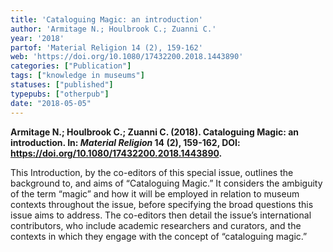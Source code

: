 ```yaml
---
title: 'Cataloguing Magic: an introduction'
author: 'Armitage N.; Houlbrook C.; Zuanni C.'
year: '2018'
partof: 'Material Religion 14 (2), 159-162'
web: 'https://doi.org/10.1080/17432200.2018.1443890'
categories: ["Publication"]
tags: ["knowledge in museums"]
statuses: ["published"]
typepubs: ["otherpub"]
date: "2018-05-05"
---
```


**Armitage N.; Houlbrook C.; Zuanni C. (2018). Cataloguing Magic: an introduction. In: *Material Religion* 14 (2), 159-162, DOI: <https://doi.org/10.1080/17432200.2018.1443890>.**

This Introduction, by the co-editors of this special issue, outlines the background to, and aims of “Cataloguing Magic.” It considers the ambiguity of the term “magic” and how it will be employed in relation to museum contexts throughout the issue, before specifying the broad questions this issue aims to address. The co-editors then detail the issue’s international contributors, who include academic researchers and curators, and the contexts in which they engage with the concept of “cataloguing magic.”